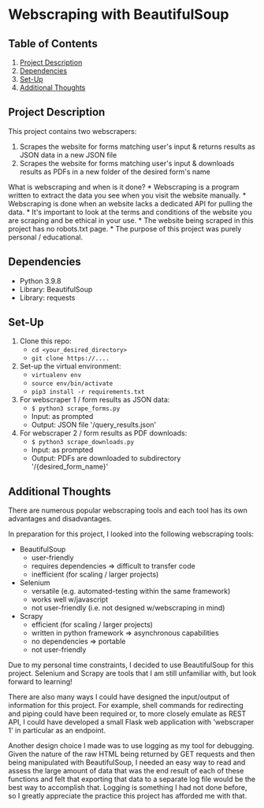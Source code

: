 # Webscraping with BeautifulSoup

## Table of Contents
1. [Project Description](#project-description)
2. [Dependencies](#dependencies)
3. [Set-Up](#set-up)
4. [Additional Thoughts](#additonal-thoughts)

## Project Description
This project contains two webscrapers:
1) Scrapes the website for forms matching user's input & returns results as JSON data in a new JSON file
2) Scrapes the website for forms matching user's input & downloads results as PDFs in a new folder of the desired form's name

What is webscraping and when is it done?
    * Webscraping is a program written to extract the data you see when you visit the website manually. 
    * Webscraping is done when an website lacks a dedicated API for pulling the data. 
    * It's important to look at the terms and conditions of the website you are scraping and be ethical in your use.
        * The website being scraped in this project has no robots.txt page.
        * The purpose of this project was purely personal / educational. 

## Dependencies
* Python 3.9.8
* Library: BeautifulSoup
* Library: requests

## Set-Up
1. Clone this repo:
    * `cd <your_desired_directory>`
    * `git clone https://....`
2. Set-up the virtual environment:
    * `virtualenv env`
    * `source env/bin/activate`
    * `pip3 install -r requirements.txt`
3. For webscraper 1 / form results as JSON data:
    * `$ python3 scrape_forms.py`
    * Input: as prompted
    * Output: JSON file '/query_results.json'
4. For webscraper 2 / form results as PDF downloads:
    * `$ python3 scrape_downloads.py`
    * Input: as prompted
    * Output: PDFs are downloaded to subdirectory '/{desired_form_name}'

## Additional Thoughts
There are numerous popular webscraping tools and each tool has its own advantages and disadvantages.

In preparation for this project, I looked into the following webscraping tools:
* BeautifulSoup
    * user-friendly
    * requires dependencies => difficult to transfer code
    * inefficient (for scaling / larger projects)
* Selenium
    * versatile (e.g. automated-testing within the same framework)
    * works well w/javascript
    * not user-friendly (i.e. not designed w/webscraping in mind)
* Scrapy
    * efficient (for scaling / larger projects)
    * written in python framework => asynchronous capabilities
    * no dependencies => portable
    * not user-friendly

Due to my personal time constraints, I decided to use BeautifulSoup for this project.
Selenium and Scrapy are tools that I am still unfamiliar with, but look forward to learning!

There are also many ways I could have designed the input/output of information for this project.
For example, shell commands for redirecting and piping could have been required or, to more closely emulate as REST API,
I could have developed a small Flask web application with 'webscraper 1' in particular as an endpoint.

Another design choice I made was to use logging as my tool for debugging.
Given the nature of the raw HTML being returned by GET requests and then being manipulated with BeautifulSoup,
I needed an easy way to read and assess the large amount of data that was the end result of each of these functions and
felt that exporting that data to a separate log file would be the best way to accomplish that.
Logging is something I had not done before, so I greatly appreciate the practice this project has afforded me with that. 